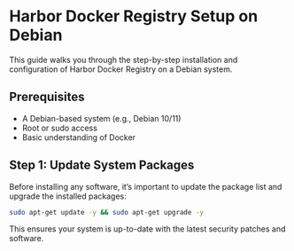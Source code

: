 # Harbor Docker Registry Setup on Debian

This guide walks you through the step-by-step installation and configuration of Harbor Docker Registry on a Debian system.

## Prerequisites

- A Debian-based system (e.g., Debian 10/11)
- Root or sudo access
- Basic understanding of Docker

## Step 1: Update System Packages

Before installing any software, it’s important to update the package list and upgrade the installed packages:

```bash
sudo apt-get update -y && sudo apt-get upgrade -y
```
This ensures your system is up-to-date with the latest security patches and software.

## 













